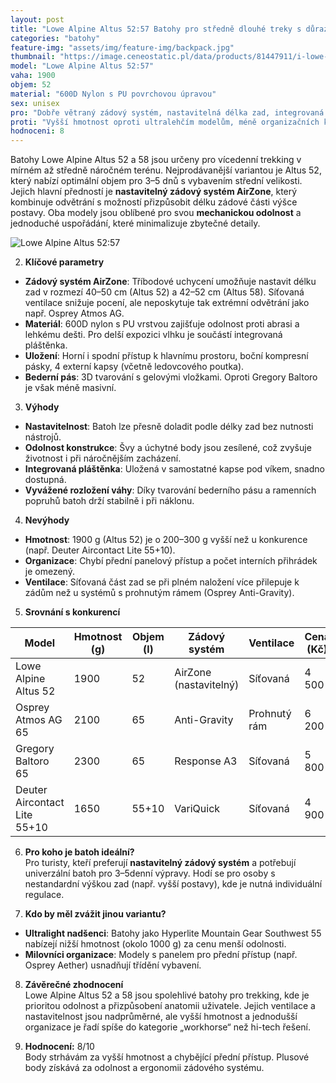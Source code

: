 ```yaml
---
layout: post
title: "Lowe Alpine Altus 52:57 Batohy pro středně dlouhé treky s důrazem na ventilaci"
categories: "batohy"
feature-img: "assets/img/feature-img/backpack.jpg"
thumbnail: "https://image.ceneostatic.pl/data/products/81447911/i-lowe-alpine-altus-52-57-fern.jpg"
model: "Lowe Alpine Altus 52:57"
vaha: 1900
objem: 52
material: "600D Nylon s PU povrchovou úpravou"
sex: unisex
pro: "Dobře větraný zádový systém, nastavitelná délka zad, integrovaná pláštěnka, robustní konstrukce"
proti: "Vyšší hmotnost oproti ultralehčím modelům, méně organizačních kapes než konkurence"
hodnoceni: 8
---
```





Batohy Lowe Alpine Altus 52 a 58 jsou určeny pro vícedenní trekking v mírném až středně náročném terénu. Nejprodávanější variantou je Altus 52, který nabízí optimální objem pro 3–5 dnů s vybavením střední velikosti. Jejich hlavní předností je **nastavitelný zádový systém AirZone**, který kombinuje odvětrání s možností přizpůsobit délku zádové části výšce postavy. Oba modely jsou oblíbené pro svou **mechanickou odolnost** a jednoduché uspořádání, které minimalizuje zbytečné detaily.

![Lowe Alpine Altus 52:57](https://res.cloudinary.com/dvwv5cne3/image/fetch/w_auto,h_450,c_fill,g_auto,f_auto,q_auto/https://image.ceneostatic.pl/data/products/81447911/i-lowe-alpine-altus-52-57-fern.jpg)

2. **Klíčové parametry**  
- **Zádový systém AirZone**: Tříbodové uchycení umožňuje nastavit délku zad v rozmezí 40–50 cm (Altus 52) a 42–52 cm (Altus 58). Síťovaná ventilace snižuje pocení, ale neposkytuje tak extrémní odvětrání jako např. Osprey Atmos AG.  
- **Materiál**: 600D nylon s PU vrstvou zajišťuje odolnost proti abrasi a lehkému dešti. Pro delší expozici vlhku je součástí integrovaná pláštěnka.  
- **Uložení**: Horní i spodní přístup k hlavnímu prostoru, boční kompresní pásky, 4 externí kapsy (včetně ledovcového poutka).  
- **Bederní pás**: 3D tvarování s gelovými vložkami. Oproti Gregory Baltoro je však méně masivní.

3. **Výhody**  
- **Nastavitelnost**: Batoh lze přesně doladit podle délky zad bez nutnosti nástrojů.  
- **Odolnost konstrukce**: Švy a úchytné body jsou zesílené, což zvyšuje životnost i při náročnějším zacházení.  
- **Integrovaná pláštěnka**: Uložená v samostatné kapse pod víkem, snadno dostupná.  
- **Vyvážené rozložení váhy**: Díky tvarování bederního pásu a ramenních popruhů batoh drží stabilně i při náklonu.

4. **Nevýhody**  
- **Hmotnost**: 1900 g (Altus 52) je o 200–300 g vyšší než u konkurence (např. Deuter Aircontact Lite 55+10).  
- **Organizace**: Chybí přední panelový přístup a počet interních přihrádek je omezený.  
- **Ventilace**: Síťovaná část zad se při plném naložení více přilepuje k zádům než u systémů s prohnutým rámem (Osprey Anti-Gravity).

5. **Srovnání s konkurencí**  

| Model                | Hmotnost (g) | Objem (l) | Zádový systém       | Ventilace | Cena (Kč) |  
|----------------------|-------------|----------|---------------------|-----------|-----------|  
| Lowe Alpine Altus 52 | 1900        | 52       | AirZone (nastavitelný) | Síťovaná  | 4 500     |  
| Osprey Atmos AG 65   | 2100        | 65       | Anti-Gravity        | Prohnutý rám | 6 200     |  
| Gregory Baltoro 65   | 2300        | 65       | Response A3         | Síťovaná  | 5 800     |  
| Deuter Aircontact Lite 55+10 | 1650 | 55+10    | VariQuick           | Síťovaná  | 4 900     |  

6. **Pro koho je batoh ideální?**  
Pro turisty, kteří preferují **nastavitelný zádový systém** a potřebují univerzální batoh pro 3–5denní výpravy. Hodí se pro osoby s nestandardní výškou zad (např. vyšší postavy), kde je nutná individuální regulace.

7. **Kdo by měl zvážit jinou variantu?**  
- **Ultralight nadšenci**: Batohy jako Hyperlite Mountain Gear Southwest 55 nabízejí nižší hmotnost (okolo 1000 g) za cenu menší odolnosti.  
- **Milovníci organizace**: Modely s panelem pro přední přístup (např. Osprey Aether) usnadňují třídění vybavení.

8. **Závěrečné zhodnocení**  
Lowe Alpine Altus 52 a 58 jsou spolehlivé batohy pro trekking, kde je prioritou odolnost a přizpůsobení anatomii uživatele. Jejich ventilace a nastavitelnost jsou nadprůměrné, ale vyšší hmotnost a jednodušší organizace je řadí spíše do kategorie „workhorse“ než hi-tech řešení.

9. **Hodnocení:** 8/10  
Body strhávám za vyšší hmotnost a chybějící přední přístup. Plusové body získává za odolnost a ergonomii zádového systému.